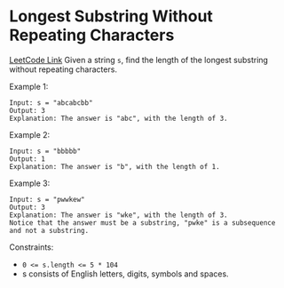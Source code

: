 # Longest Substring Without Repeating Characters

[LeetCode Link](https://leetcode.com/problems/longest-substring-without-repeating-characters/)
Given a string `s`, find the length of the longest
substring
without repeating characters.

Example 1:

```
Input: s = "abcabcbb"
Output: 3
Explanation: The answer is "abc", with the length of 3.
```

Example 2:

```
Input: s = "bbbbb"
Output: 1
Explanation: The answer is "b", with the length of 1.
```

Example 3:

```
Input: s = "pwwkew"
Output: 3
Explanation: The answer is "wke", with the length of 3.
Notice that the answer must be a substring, "pwke" is a subsequence and not a substring.
```

Constraints:

- `0 <= s.length <= 5 * 104`
- s consists of English letters, digits, symbols and spaces.
